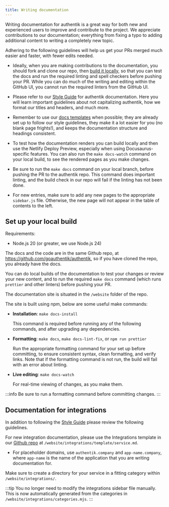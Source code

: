```yaml
---
title: Writing documentation
---
```


Writing documentation for authentik is a great way for both new and experienced users to improve and contribute to the project. We appreciate contributions to our documentation; everything from fixing a typo to adding additional content to writing a completely new topic.

Adhering to the following guidelines will help us get your PRs merged much easier and faster, with fewer edits needed.

- Ideally, when you are making contributions to the documentation, you should fork and clone our repo, then [build it locally](#set-up-your-local-build), so that you can test the docs and run the required linting and spell checkers before pushing your PR. While you can do much of the writing and editing within the GitHub UI, you cannot run the required linters from the GitHub UI.

- Please refer to our [Style Guide](./style-guide.mdx) for authentik documentation. Here you will learn important guidelines about not capitalizing authentik, how we format our titles and headers, and much more.

- Remember to use our [docs templates](./templates/index.md) when possible; they are already set up to follow our style guidelines, they make it a lot easier for you (no blank page frights!), and keeps the documentation structure and headings consistent.

- To test how the documentation renders you can build locally and then use the Netlify Deploy Preview, especially when using Docusaurus-specific features. You can also run the `make docs-watch` command on your local build, to see the rendered pages as you make changes.

- Be sure to run the `make docs` command on your local branch, before pushing the PR to the authentik repo. This command does important linting, and the build check in our repo will fail if the linting has not been done.

- For new entries, make sure to add any new pages to the appropriate `sidebar.js` file. Otherwise, the new page will not appear in the table of contents to the left.

## Set up your local build

Requirements:

- Node.js 20 (or greater, we use Node.js 24)

The docs and the code are in the same Github repo, at https://github.com/goauthentik/authentik, so if you have cloned the repo, you already have the docs.

You can do local builds of the documentation to test your changes or review your new content, and to run the required `make docs` command (which runs `prettier` and other linters) before pushing your PR.

The documentation site is situated in the `/website` folder of the repo.

The site is built using npm, below are some useful make commands:

- **Installation**: `make docs-install`

    This command is required before running any of the following commands, and after upgrading any dependencies.

- **Formatting**: `make docs`, `make docs-lint-fix`, or `npm run prettier`

    Run the appropriate formatting command for your set up before committing, to ensure consistent syntax, clean formatting, and verify links. Note that if the formatting command is not run, the build will fail with an error about linting.

- **Live editing**: `make docs-watch`

    For real-time viewing of changes, as you make them.

:::info
Be sure to run a formatting command before committing changes.
:::

## Documentation for integrations

In addition to following the [Style Guide](./style-guide.mdx) please review the following guidelines.

For new integration documentation, please use the Integrations template in our [Github repo](https://github.com/goauthentik/authentik) at `/website/integrations/template/service.md`.

- For placeholder domains, use `authentik.company` and `app-name.company`, where `app-name` is the name of the application that you are writing documentation for.

Make sure to create a directory for your service in a fitting category within `/website/integrations/`.

:::tip
You no longer need to modify the integrations sidebar file manually. This is now automatically generated from the categories in `/website/integrations/categories.mjs`.
:::
